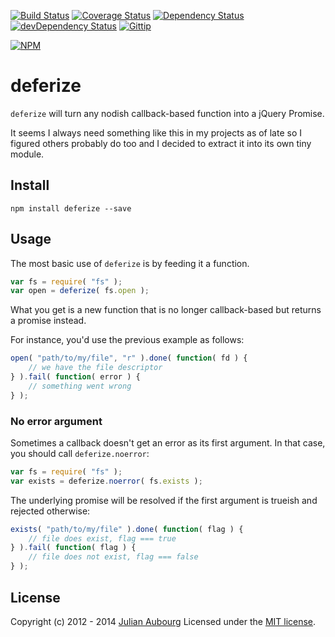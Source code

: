 [![Build Status](https://travis-ci.org/jaubourg/deferize.svg?branch=master)](https://travis-ci.org/jaubourg/deferize)
[![Coverage Status](https://img.shields.io/coveralls/jaubourg/deferize.svg)](https://coveralls.io/r/jaubourg/deferize)
[![Dependency Status](https://david-dm.org/jaubourg/deferize.svg)](https://david-dm.org/jaubourg/deferize)
[![devDependency Status](https://david-dm.org/jaubourg/deferize/dev-status.svg)](https://david-dm.org/jaubourg/deferize#info=devDependencies)
[![Gittip](https://img.shields.io/gittip/jaubourg.svg)](https://www.gittip.com/jaubourg/)

[![NPM](https://nodei.co/npm/deferize.png?downloads=true&stars=true)](https://www.npmjs.org/package/deferize)
# deferize

`deferize` will turn any nodish callback-based function into a jQuery Promise.

It seems I always need something like this in my projects as of late so I figured others probably do too and I decided to extract it into its own tiny module.

## Install

`npm install deferize --save`

## Usage

The most basic use of `deferize` is by feeding it a function.

```javascript
var fs = require( "fs" );
var open = deferize( fs.open );
```

What you get is a new function that is no longer callback-based but returns a promise instead.

For instance, you'd use the previous example as follows:

```javascript
open( "path/to/my/file", "r" ).done( function( fd ) {
	// we have the file descriptor
} ).fail( function( error ) {
	// something went wrong
} );
```

### No error argument

Sometimes a callback doesn't get an error as its first argument. In that case, you should call `deferize.noerror`:

```javascript
var fs = require( "fs" );
var exists = deferize.noerror( fs.exists );
```

The underlying promise will be resolved if the first argument is trueish and rejected otherwise:

```javascript
exists( "path/to/my/file" ).done( function( flag ) {
	// file does exist, flag === true
} ).fail( function( flag ) {
	// file does not exist, flag === false
} );
```

## License

Copyright (c) 2012 - 2014 [Julian Aubourg](mailto:j@ubourg.net)
Licensed under the [MIT license](https://raw.githubusercontent.com/jaubourg/deferize/master/LICENSE-MIT).
